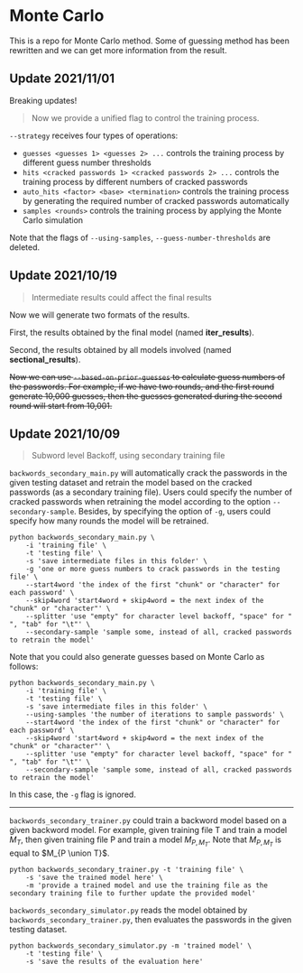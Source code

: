 # Monte Carlo

This is a repo for Monte Carlo method. Some of guessing method has been rewritten and we can get more information from
the result.

## Update 2021/11/01

Breaking updates!

> Now we provide a unified flag to control the training process.

`--strategy` receives four types of operations:

- `guesses <guesses 1> <guesses 2> ...` controls the training process by different guess number thresholds
- `hits <cracked passwords 1> <cracked passwords 2> ...` controls the training process by different numbers of cracked
  passwords
- `auto_hits <factor> <base> <termination>` controls the training process by generating the required number of cracked
  passwords automatically
- `samples <rounds>` controls the training process by applying the Monte Carlo simulation

Note that the flags of `--using-samples`, `--guess-number-thresholds` are deleted.

## Update 2021/10/19

> Intermediate results could affect the final results

Now we will generate two formats of the results.

First, the results obtained by the final model (named __iter_results__).

Second, the results obtained by all models involved (named __sectional_results__).

~~Now we can use `--based-on-prior-guesses` to calculate guess numbers of the passwords. For example, if we have two
rounds, and the first round generate 10,000 guesses, then the guesses generated during the second round will start from
10,001.~~

## Update 2021/10/09

> Subword level Backoff, using secondary training file

`backwords_secondary_main.py` will automatically crack the passwords in the given testing dataset and retrain the model
based on the cracked passwords (as a secondary training file). Users could specify the number of cracked passwords when
retraining the model according to the option `--secondary-sample`. Besides, by specifying the option of `-g`, users
could specify how many rounds the model will be retrained.

```shell
python backwords_secondary_main.py \
    -i 'training file' \
    -t 'testing file' \
    -s 'save intermediate files in this folder' \
    -g 'one or more guess numbers to crack passwords in the testing file' \
    --start4word 'the index of the first "chunk" or "character" for each password' \
    --skip4word 'start4word + skip4word = the next index of the "chunk" or "character"' \
    --splitter 'use "empty" for character level backoff, "space" for " ", "tab" for "\t"' \
    --secondary-sample 'sample some, instead of all, cracked passwords to retrain the model'
```

Note that you could also generate guesses based on Monte Carlo as follows:

```shell
python backwords_secondary_main.py \
    -i 'training file' \
    -t 'testing file' \
    -s 'save intermediate files in this folder' \
    --using-samples 'the number of iterations to sample passwords' \
    --start4word 'the index of the first "chunk" or "character" for each password' \
    --skip4word 'start4word + skip4word = the next index of the "chunk" or "character"' \
    --splitter 'use "empty" for character level backoff, "space" for " ", "tab" for "\t"' \
    --secondary-sample 'sample some, instead of all, cracked passwords to retrain the model'
```

In this case, the `-g` flag is ignored.

-------

`backwords_secondary_trainer.py` could train a backword model based on a given backword model. For example, given
training file T and train a model $M_{T}$, then given training file P and train a model $M_{P,M_T}$. Note that $M_
{P,M_T}$ is equal to $M_{P \union T}$.

```shell
python backwords_secondary_trainer.py -t 'training file' \
    -s 'save the trained model here' \
    -m 'provide a trained model and use the training file as the secondary training file to further update the provided model'
```

`backwords_secondary_simulator.py` reads the model obtained by `backwords_secondary_trainer.py`, then evaluates the
passwords in the given testing dataset.

```shell
python backwords_secondary_simulator.py -m 'trained model' \
    -t 'testing file' \
    -s 'save the results of the evaluation here'
```